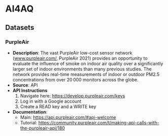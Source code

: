 # AI4AQ

## Datasets
### PurpleAir
- **Description**: The vast PurpleAir low-cost sensor network (www.purpleair.com/, PurpleAir 2021) provides an opportunity to evaluate the influence of smoke on indoor air quality over a significantly larger set of indoor environments than many previous studies. The network provides real-time measurements of indoor or outdoor PM2.5 concentrations from over 20 000 monitors across the globe.
- **Source**: API
- **API Instructions**
    1. Navigate here: https://develop.purpleair.com/keys
    2. Log in with a Google account
    3. Create a READ key and a WRITE key
- **Documentation**:
    - Main: https://api.purpleair.com/#api-welcome
    - Tutorial: https://community.purpleair.com/t/making-api-calls-with-the-purpleair-api/180